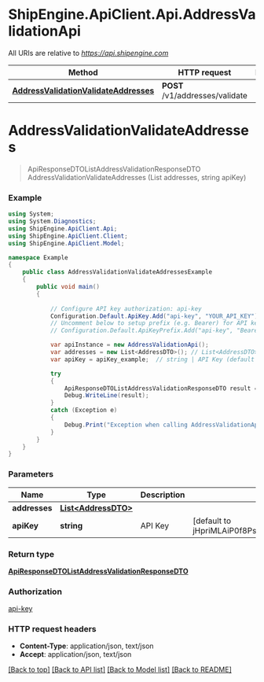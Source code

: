 # ShipEngine.ApiClient.Api.AddressValidationApi

All URIs are relative to *https://api.shipengine.com*

Method | HTTP request | Description
------------- | ------------- | -------------
[**AddressValidationValidateAddresses**](AddressValidationApi.md#addressvalidationvalidateaddresses) | **POST** /v1/addresses/validate | 


<a name="addressvalidationvalidateaddresses"></a>
# **AddressValidationValidateAddresses**
> ApiResponseDTOListAddressValidationResponseDTO AddressValidationValidateAddresses (List<AddressDTO> addresses, string apiKey)



### Example
```csharp
using System;
using System.Diagnostics;
using ShipEngine.ApiClient.Api;
using ShipEngine.ApiClient.Client;
using ShipEngine.ApiClient.Model;

namespace Example
{
    public class AddressValidationValidateAddressesExample
    {
        public void main()
        {
            
            // Configure API key authorization: api-key
            Configuration.Default.ApiKey.Add("api-key", "YOUR_API_KEY");
            // Uncomment below to setup prefix (e.g. Bearer) for API key, if needed
            // Configuration.Default.ApiKeyPrefix.Add("api-key", "Bearer");

            var apiInstance = new AddressValidationApi();
            var addresses = new List<AddressDTO>(); // List<AddressDTO> | 
            var apiKey = apiKey_example;  // string | API Key (default to jHpriMLAiP0f8PszTUn37t4D3+q2lW/G+eaMgGAupBY)

            try
            {
                ApiResponseDTOListAddressValidationResponseDTO result = apiInstance.AddressValidationValidateAddresses(addresses, apiKey);
                Debug.WriteLine(result);
            }
            catch (Exception e)
            {
                Debug.Print("Exception when calling AddressValidationApi.AddressValidationValidateAddresses: " + e.Message );
            }
        }
    }
}
```

### Parameters

Name | Type | Description  | Notes
------------- | ------------- | ------------- | -------------
 **addresses** | [**List&lt;AddressDTO&gt;**](AddressDTO.md)|  | 
 **apiKey** | **string**| API Key | [default to jHpriMLAiP0f8PszTUn37t4D3+q2lW/G+eaMgGAupBY]

### Return type

[**ApiResponseDTOListAddressValidationResponseDTO**](ApiResponseDTOListAddressValidationResponseDTO.md)

### Authorization

[api-key](../README.md#api-key)

### HTTP request headers

 - **Content-Type**: application/json, text/json
 - **Accept**: application/json, text/json

[[Back to top]](#) [[Back to API list]](../README.md#documentation-for-api-endpoints) [[Back to Model list]](../README.md#documentation-for-models) [[Back to README]](../README.md)

